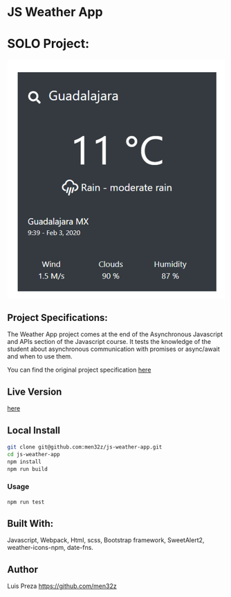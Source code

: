 # JS Weather App
# SOLO Project:

![screenshot](https://raw.githubusercontent.com/men32z/js-weather-app/the-app/dist/images/screenshot.png)

## Project Specifications:

The Weather App project comes at the end of the Asynchronous Javascript and APIs section of the Javascript course. It tests the knowledge of the student about asynchronous communication with promises or async/await and when to use them.

You can find the original project specification [here](https://www.theodinproject.com/courses/javascript/lessons/weather-app)

## Live Version

[here](https://raw.githack.com/men32z/js-weather-app/the-app/dist/index.html)

## Local Install

```sh
git clone git@github.com:men32z/js-weather-app.git
cd js-weather-app
npm install
npm run build
```

### Usage

```sh
npm run test
```


## Built With:

Javascript, Webpack, Html, scss,  Bootstrap framework, SweetAlert2, weather-icons-npm, date-fns.

## Author
Luis Preza https://github.com/men32z

